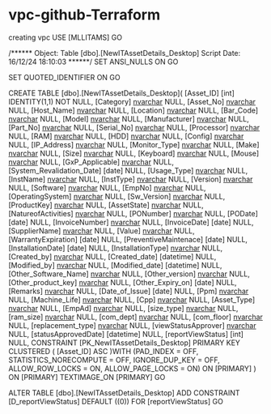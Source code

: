 # vpc-github-Terraform
creating vpc
USE [MLLITAMS]
GO

/****** Object:  Table [dbo].[NewITAssetDetails_Desktop]    Script Date: 16/12/24 18:10:03 ******/
SET ANSI_NULLS ON
GO

SET QUOTED_IDENTIFIER ON
GO

CREATE TABLE [dbo].[NewITAssetDetails_Desktop](
	[Asset_ID] [int] IDENTITY(1,1) NOT NULL,
	[Category] [nvarchar](200) NULL,
	[Asset_No] [nvarchar](200) NULL,
	[Host_Name] [nvarchar](200) NULL,
	[Location] [nvarchar](50) NULL,
	[Bar_Code] [nvarchar](200) NULL,
	[Model] [nvarchar](200) NULL,
	[Manufacturer] [nvarchar](200) NULL,
	[Part_No] [nvarchar](200) NULL,
	[Serial_No] [nvarchar](200) NULL,
	[Processor] [nvarchar](200) NULL,
	[RAM] [nvarchar](200) NULL,
	[HDD] [nvarchar](200) NULL,
	[Config] [nvarchar](max) NULL,
	[IP_Address] [nvarchar](200) NULL,
	[Monitor_Type] [nvarchar](200) NULL,
	[Make] [nvarchar](200) NULL,
	[Size] [nvarchar](200) NULL,
	[Keyboard] [nvarchar](200) NULL,
	[Mouse] [nvarchar](200) NULL,
	[GxP_Applicable] [nvarchar](200) NULL,
	[System_Revalidation_Date] [date] NULL,
	[Usage_Type] [nvarchar](200) NULL,
	[InstName] [nvarchar](200) NULL,
	[InstType] [nvarchar](200) NULL,
	[Version] [nvarchar](200) NULL,
	[Software] [nvarchar](200) NULL,
	[EmpNo] [nvarchar](200) NULL,
	[OperatingSystem] [nvarchar](200) NULL,
	[Sw_Version] [nvarchar](200) NULL,
	[ProductKey] [nvarchar](200) NULL,
	[AssetState] [nvarchar](200) NULL,
	[NatureofActivities] [nvarchar](max) NULL,
	[PONumber] [nvarchar](200) NULL,
	[PODate] [date] NULL,
	[InvoiceNumber] [nvarchar](200) NULL,
	[InvoiceDate] [date] NULL,
	[SupplierName] [nvarchar](200) NULL,
	[Value] [nvarchar](200) NULL,
	[WarrantyExpiration] [date] NULL,
	[PreventiveMaintenace] [date] NULL,
	[InstallationDate] [date] NULL,
	[InstallationType] [nvarchar](200) NULL,
	[Created_by] [nvarchar](200) NULL,
	[Created_date] [datetime] NULL,
	[Modified_by] [nvarchar](200) NULL,
	[Modified_date] [datetime] NULL,
	[Other_Software_Name] [nvarchar](200) NULL,
	[Other_version] [nvarchar](200) NULL,
	[Other_product_key] [nvarchar](200) NULL,
	[Other_Expiry_on] [date] NULL,
	[Remarks] [nvarchar](max) NULL,
	[Date_of_Issue] [date] NULL,
	[Ppm] [nvarchar](200) NULL,
	[Machine_Life] [nvarchar](200) NULL,
	[Cpp] [nvarchar](200) NULL,
	[Asset_Type] [nvarchar](50) NULL,
	[EmpAd] [nvarchar](50) NULL,
	[size_type] [nvarchar](50) NULL,
	[ram_size] [nvarchar](50) NULL,
	[com_dept] [nvarchar](50) NULL,
	[com_floor] [nvarchar](50) NULL,
	[replacement_type] [nvarchar](200) NULL,
	[viewStatusApprover] [nvarchar](50) NULL,
	[statusApprovedDate] [datetime] NULL,
	[reportViewStatus] [int] NULL,
 CONSTRAINT [PK_NewITAssetDetails_Desktop] PRIMARY KEY CLUSTERED 
(
	[Asset_ID] ASC
)WITH (PAD_INDEX = OFF, STATISTICS_NORECOMPUTE = OFF, IGNORE_DUP_KEY = OFF, ALLOW_ROW_LOCKS = ON, ALLOW_PAGE_LOCKS = ON) ON [PRIMARY]
) ON [PRIMARY] TEXTIMAGE_ON [PRIMARY]
GO

ALTER TABLE [dbo].[NewITAssetDetails_Desktop] ADD  CONSTRAINT [D_reportViewStatus]  DEFAULT ((0)) FOR [reportViewStatus]
GO


